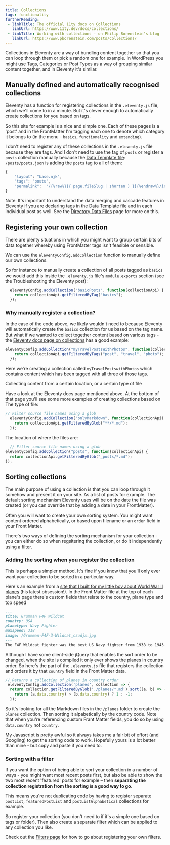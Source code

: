 ```yaml
---
title: Collections
tags: functionality
furtherReading:
 - linkTitle: The official 11ty docs on Collections
   linkUrl: https://www.11ty.dev/docs/collections/ 
 - linkTitle: Working with collections - on Philip Borenstein's blog
   linkUrl: https://www.pborenstein.com/posts/collections/ 
---
```


Collections in Eleventy are a way of bundling content together so that you can loop through them or pick a random one for example. In WordPress you might use Tags, Categories or Post Types as a way of grouping similar content together, and in Eleventy it's similar.

## Manually defined and automatically recognised collections

Eleventy has a function for registering collections in the `.eleventy.js` file, which we'll come to in a minute. But it's clever enough to automatically create collections for you based on tags. 

So this site for example is a nice and simple one. Each of these pages is a 'post' and in the FrontMatter I'm tagging each one to denote which category it belongs to (in the menu - `basics`, `functionality` and `extending`).

I don't need to register any of these collections in the `.eleventy.js` file because they are tags. And I don't need to use the tag of `posts` or register a `posts` collection manually because the [Data Template file](/directory-data-files):  `/posts/posts.json` is adding the `posts` tag to all of them:

```js
{
    "layout": "base.njk",
    "tags": "posts",
    "permalink":  "/{%raw%}{{ page.fileSlug | shorten ) }}{%endraw%}/index.html"
}
  ```
Note: It's important to understand the data merging and cascade features in Eleventy if you are declaring tags in the Data Template file and in each individual post as well. See the [Directory Data Files](/directory-data-files) page for more on this.

## Registering your own collection

There are plenty situations in which you might want to group certain bits of data together whereby using FrontMatter tags isn't feasible or sensible.

We can use the `eleventyConfig.addCollection` function to manually define our own collections.

So for instance to manually create a collection of all posts tagged as `basics` we would add this inside the `.eleventy.js` file's `module.exports` section (see the Troubleshooting the Eleventy post):

```js
  eleventyConfig.addCollection("basicPosts", function(collectionApi) {
    return collectionApi.getFilteredByTag("basics");
  });
```

### Why manually register a collection?

In the case of the code above, we likely wouldn't need to because Eleventy will automatically create the `basics` collection for us based on the tag name. But what if we wanted to collect together content based on various tags - the [Eleventy docs page on collections](https://www.11ty.dev/docs/collections/) has a good example:

```js
eleventyConfig.addCollection("myTravelPostsWithPhotos", function(collectionApi) {
    return collectionApi.getFilteredByTags("post", "travel", "photo");
  });
```  
Here we're creating a collection called `myTravelPostswithPhotos` which contains content which has been tagged with all three of those tags.

Collecting content from a certain location, or a certain type of file

Have a look at the Eleventy docs page mentioned above. At the bottom of that page you'll see some more examples of creating collections based on 
The type of file:
```js
// Filter source file names using a glob
  eleventyConfig.addCollection("onlyMarkdown", function(collectionApi) {
    return collectionApi.getFilteredByGlob("**/*.md");
  });
  ```

  The location of where the files are:
  ```js
    // Filter source file names using a glob
  eleventyConfig.addCollection("posts", function(collectionApi) {
    return collectionApi.getFilteredByGlob("_posts/*.md");
  });
  ```

  ## Sorting collections

  The main purpose of using a collection is that you can loop through it somehow and present it on your site. As a list of posts for example. The default sorting mechanism Eleventy uses will be on the date the file was created (or you can override that by adding a date in your FrontMatter).

  Often you will want to create your own sorting system. You might want content ordered alphabetically, or based upon filename or an `order` field in your Front Matter.

  There's two ways of defining the sorting mechanism for your collection - you can either do so when regsitering the collection, or do it independently using a filter.

  ### Adding the sorting when you register the collection
  This is perhaps a simpler method. It's fine if you know that you'll only ever want your collection to be sorted in a particular way. 
  
  Here's an example from a [site that I built for my little boy about World War II planes](https://world-war-2-planes.netlify.app) (his latest obsession!). In the Front Matter file at the top of each plane's page there's custom fields that relate to the country, plane type and top speed

  ```md
---
title: Grumman F4F Wildcat
country: USA
planetype: Navy Fighter
maxspeed: 318
image: /Grumman-F4F-3-Wildcat_czudjx.jpg
---
The F4F Wildcat fighter was the best US Navy fighter from 1938 to 1943. It was designed in competition with the Brewster F2A Buffalo fighter.
```

Although I have some client-side jQuery that enables the sort order to be changed, when the site is compiled it only ever shows the planes in country order. So here's the part of the `.eleventy.js` file that registers the collection and orders it by that `country` field in the Front Matter data.

```js
// Returns a collection of planes in country order
 eleventyConfig.addCollection('planes', collection => {
  return collection.getFilteredByGlob('./planes/*.md').sort((a, b) => {
    return (a.data.country) > (b.data.country) ? 1 : -1;
  });
```

So it's looking for all the Markdown files in the `/planes` folder to create the `planes` collection. Then sorting it alpabetically by the country code. Note that when you're referencing custom Frant Matter fields, you do so by using `data.country` not `country`.

My Javascript is pretty awful so it always takes me a fair bit of effort (and Googling) to get the sorting code to work. Hopefully yours is a lot better than mine - but copy and paste if you need to.


  ### Sorting with a filter

  If you want the option of being able to sort your collection in a number of ways - you might want most recent posts first, but also be able to show the two most recent 'featured' posts for example – then **separating the collection registration from the sorting is a good way to go**.

  This means you're not duplicating code by having to register separate `postList`, `featuredPostList` and `postListAlphabetical` collections for example.

  So register your collection (you don't need to if it's a simple one based on tags or folder). Then also create a separate filter which can be applied to any collection you like.

  Check out the [Filters page](/filters) for how to go about registering your own filters.
  

